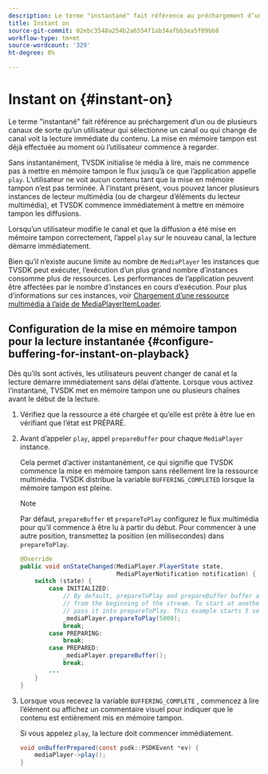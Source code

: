 ```yaml
---
description: Le terme "instantané" fait référence au préchargement d’un ou de plusieurs canaux de sorte qu’un utilisateur qui sélectionne un canal ou qui change de canal voit la lecture immédiate du contenu. La mise en mémoire tampon est déjà effectuée au moment où l’utilisateur commence à regarder.
title: Instant on
source-git-commit: 02ebc3548a254b2a6554f1ab34afbb3ea5f09bb8
workflow-type: tm+mt
source-wordcount: '329'
ht-degree: 0%

---
```


# Instant on {#instant-on}

Le terme &quot;instantané&quot; fait référence au préchargement d’un ou de plusieurs canaux de sorte qu’un utilisateur qui sélectionne un canal ou qui change de canal voit la lecture immédiate du contenu. La mise en mémoire tampon est déjà effectuée au moment où l’utilisateur commence à regarder.

Sans instantanément, TVSDK initialise le média à lire, mais ne commence pas à mettre en mémoire tampon le flux jusqu’à ce que l’application appelle `play`. L’utilisateur ne voit aucun contenu tant que la mise en mémoire tampon n’est pas terminée. À l’instant présent, vous pouvez lancer plusieurs instances de lecteur multimédia (ou de chargeur d’éléments du lecteur multimédia), et TVSDK commence immédiatement à mettre en mémoire tampon les diffusions.

Lorsqu’un utilisateur modifie le canal et que la diffusion a été mise en mémoire tampon correctement, l’appel `play` sur le nouveau canal, la lecture démarre immédiatement.

Bien qu’il n’existe aucune limite au nombre de `MediaPlayer` les instances que TVSDK peut exécuter, l’exécution d’un plus grand nombre d’instances consomme plus de ressources. Les performances de l’application peuvent être affectées par le nombre d’instances en cours d’exécution. Pour plus d’informations sur ces instances, voir [Chargement d’une ressource multimédia à l’aide de MediaPlayerItemLoader](../../../tvsdk-1.4-for-android/ui-configure/mediaplayer-initialize-for-video/android-1.4-media-mediaplayeritemloader.md).

## Configuration de la mise en mémoire tampon pour la lecture instantanée {#configure-buffering-for-instant-on-playback}

Dès qu’ils sont activés, les utilisateurs peuvent changer de canal et la lecture démarre immédiatement sans délai d’attente. Lorsque vous activez l’instantané, TVSDK met en mémoire tampon une ou plusieurs chaînes avant le début de la lecture.

1. Vérifiez que la ressource a été chargée et qu’elle est prête à être lue en vérifiant que l’état est PRÉPARÉ.
1. Avant d’appeler `play`, appel `prepareBuffer` pour chaque `MediaPlayer` instance.

   Cela permet d’activer instantanément, ce qui signifie que TVSDK commence la mise en mémoire tampon sans réellement lire la ressource multimédia. TVSDK distribue la variable `BUFFERING_COMPLETED` lorsque la mémoire tampon est pleine.

   >[!NOTE]
   >
   >Par défaut, `prepareBuffer` et `prepareToPlay` configurez le flux multimédia pour qu’il commence à être lu à partir du début. Pour commencer à une autre position, transmettez la position (en millisecondes) dans `prepareToPlay`.

   ```java
   @Override 
   public void onStateChanged(MediaPlayer.PlayerState state,  
                              MediaPlayerNotification notification) { 
       switch (state) { 
           case INITIALIZED: 
               // By default, prepareToPlay and prepareBuffer buffer and start playing 
               // from the beginning of the stream. To start at another position, 
               // pass it into prepareToPlay. This example starts 5 seconds into the stream. 
               _mediaPlayer.prepareToPlay(5000); 
               break; 
           case PREPARING: 
               break; 
           case PREPARED: 
               _mediaPlayer.prepareBuffer(); 
               break; 
           ... 
       } 
   }
   ```

1. Lorsque vous recevez la variable `BUFFERING_COMPLETE` , commencez à lire l’élément ou affichez un commentaire visuel pour indiquer que le contenu est entièrement mis en mémoire tampon.

   Si vous appelez `play`, la lecture doit commencer immédiatement.

   ```java
   void onBufferPrepared(const psdk::PSDKEvent *ev) { 
       mediaPlayer->play(); 
   }
   ```
